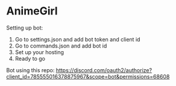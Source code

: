 # AnimeGirl
Setting up bot:
1. Go to settings.json and add bot token and client id
2. Go to commands.json and add bot id
3. Set up your hosting
4. Ready to go

Bot using this repo:
https://discord.com/oauth2/authorize?client_id=785555016378875967&scope=bot&permissions=68608
